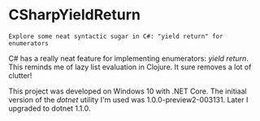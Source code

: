# CSharpYieldReturn

    Explore some neat syntactic sugar in C#: "yield return" for enumerators

C# has a really neat feature for implementing enumerators: *yield return*.  This
reminds me of lazy list evaluation in Clojure.  It sure removes a lot of clutter!

This project was developed on Windows 10 with .NET Core. The initiaal version
of the *dotnet* utility I'm used was 1.0.0-preview2-003131. Later I upgraded
to dotnet 1.1.0.


